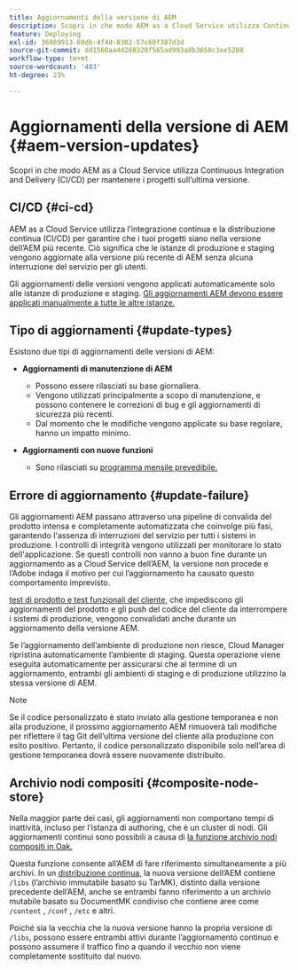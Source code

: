 ```yaml
---
title: Aggiornamenti della versione di AEM
description: Scopri in che modo AEM as a Cloud Service utilizza Continuous Integration and Delivery (CI/CD) per mantenere i progetti sull’ultima versione.
feature: Deploying
exl-id: 36989913-69db-4f4d-8302-57c60f387d3d
source-git-commit: dd1560aa4d260320f565ad993a8b3650c3ee5288
workflow-type: tm+mt
source-wordcount: '483'
ht-degree: 23%

---
```



# Aggiornamenti della versione di AEM {#aem-version-updates}

Scopri in che modo AEM as a Cloud Service utilizza Continuous Integration and Delivery (CI/CD) per mantenere i progetti sull’ultima versione.

## CI/CD {#ci-cd}

AEM as a Cloud Service utilizza l’integrazione continua e la distribuzione continua (CI/CD) per garantire che i tuoi progetti siano nella versione dell’AEM più recente. Ciò significa che le istanze di produzione e staging vengono aggiornate alla versione più recente di AEM senza alcuna interruzione del servizio per gli utenti.

Gli aggiornamenti delle versioni vengono applicati automaticamente solo alle istanze di produzione e staging. [Gli aggiornamenti AEM devono essere applicati manualmente a tutte le altre istanze.](/help/implementing/cloud-manager/manage-environments.md#updating-dev-environment)

## Tipo di aggiornamenti {#update-types}

Esistono due tipi di aggiornamenti delle versioni di AEM:

* **Aggiornamenti di manutenzione di AEM**

   * Possono essere rilasciati su base giornaliera.
   * Vengono utilizzati principalmente a scopo di manutenzione, e possono contenere le correzioni di bug e gli aggiornamenti di sicurezza più recenti.
   * Dal momento che le modifiche vengono applicate su base regolare, hanno un impatto minimo.

* **Aggiornamenti con nuove funzioni**

   * Sono rilasciati su [programma mensile prevedibile.](https://experienceleague.adobe.com/docs/experience-manager-release-information/aem-release-updates/update-releases-roadmap.html?lang=it)

## Errore di aggiornamento {#update-failure}

Gli aggiornamenti AEM passano attraverso una pipeline di convalida del prodotto intensa e completamente automatizzata che coinvolge più fasi, garantendo l&#39;assenza di interruzioni del servizio per tutti i sistemi in produzione. I controlli di integrità vengono utilizzati per monitorare lo stato dell&#39;applicazione. Se questi controlli non vanno a buon fine durante un aggiornamento as a Cloud Service dell’AEM, la versione non procede e l’Adobe indaga il motivo per cui l’aggiornamento ha causato questo comportamento imprevisto.

[test di prodotto e test funzionali del cliente,](/help/implementing/cloud-manager/overview-test-results.md#functional-testing) che impediscono gli aggiornamenti del prodotto e gli push del codice del cliente da interrompere i sistemi di produzione, vengono convalidati anche durante un aggiornamento della versione AEM.

Se l’aggiornamento dell’ambiente di produzione non riesce, Cloud Manager ripristina automaticamente l’ambiente di staging. Questa operazione viene eseguita automaticamente per assicurarsi che al termine di un aggiornamento, entrambi gli ambienti di staging e di produzione utilizzino la stessa versione di AEM.

>[!NOTE]
>
>Se il codice personalizzato è stato inviato alla gestione temporanea e non alla produzione, il prossimo aggiornamento AEM rimuoverà tali modifiche per riflettere il tag Git dell’ultima versione del cliente alla produzione con esito positivo. Pertanto, il codice personalizzato disponibile solo nell’area di gestione temporanea dovrà essere nuovamente distribuito.

## Archivio nodi compositi {#composite-node-store}

Nella maggior parte dei casi, gli aggiornamenti non comportano tempi di inattività, incluso per l’istanza di authoring, che è un cluster di nodi. Gli aggiornamenti continui sono possibili a causa di [la funzione archivio nodi compositi in Oak.](https://jackrabbit.apache.org/oak/docs/nodestore/compositens.html)

Questa funzione consente all’AEM di fare riferimento simultaneamente a più archivi. In un [distribuzione continua,](/help/implementing/deploying/overview.md#how-rolling-deployments-work) la nuova versione dell’AEM contiene `/libs` (l’archivio immutabile basato su TarMK), distinto dalla versione precedente dell’AEM, anche se entrambi fanno riferimento a un archivio mutabile basato su DocumentMK condiviso che contiene aree come `/content` , `/conf` , `/etc` e altri.

Poiché sia la vecchia che la nuova versione hanno la propria versione di `/libs`, possono essere entrambi attivi durante l’aggiornamento continuo e possono assumere il traffico fino a quando il vecchio non viene completamente sostituito dal nuovo.
